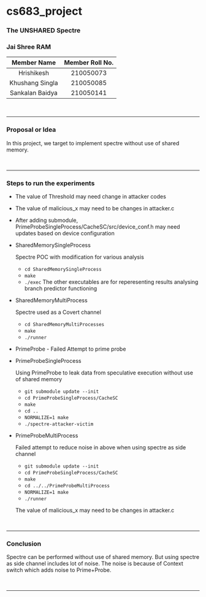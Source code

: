 # cs683_project

### The UNSHARED Spectre

### Jai Shree RAM

| **Member Name** | **Member Roll No.** |
| :-------------: | :-----------------: |
| Hrishikesh      |     210050073       |
| Khushang Singla |     210050085       |
| Sankalan Baidya |     210050141       |

<br/>

---

### Proposal or Idea

In this project, we target to implement spectre without use of shared memory.

<br/>

---

### Steps to run the experiments

- The value of Threshold may need change in attacker codes
- The value of malicious_x may need to be changes in attacker.c
- After adding submodule, PrimeProbeSingleProcess/CacheSC/src/device_conf.h may need updates based on device configuration

- SharedMemorySingleProcess
    
    Spectre POC with modification for various analysis
    - `cd SharedMemorySingleProcess`
    - `make`
    - `./exec`
    The other executables are for reperesenting results analysing branch predictor functioning

- SharedMemoryMultiProcess
    
    Spectre used as a Covert channel
    - `cd SharedMemoryMultiProcesses`
    - `make`
    - `./runner`


- PrimeProbe - Failed Attempt to prime probe
- PrimeProbeSingleProcess
    
    Using PrimeProbe to leak data from speculative execution without use of shared memory
    - `git submodule update --init`
    - `cd PrimeProbeSingleProcess/CacheSC`
    - `make`
    - `cd ..`
    - `NORMALIZE=1 make`
    - `./spectre-attacker-victim`

- PrimeProbeMultiProcess
    
    Failed attempt to reduce noise in above when using spectre as side channel
    - `git submodule update --init`
    - `cd PrimeProbeSingleProcess/CacheSC`
    - `make`
    - `cd ../../PrimeProbeMultiProcess`
    - `NORMALIZE=1 make`
    - `./runner`
    
	The value of malicious_x may need to be changes in attacker.c


<br/>

---

### Conclusion

Spectre can be performed without use of shared memory.
But using spectre as side channel includes lot of noise.
The noise is because of Context switch which adds noise to Prime+Probe.

<br/>

---
